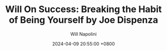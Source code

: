 ---
title: "Will On Success: Breaking the Habit of Being Yourself by Joe Dispenza"
author: Will Napolini
date: 2024-04-09 20:55:00 +0800
categories: [Mindset, Book-summaries]
tags:
  [
    breaking-habit,
    joe-dispenza,
    self-improvement,
    personal-development,
    neuroscience,
    mindfulness,
    meditation,
    neuroplasticity,
    consciousness,
    change-your-life,
    brain-power,
    overcoming-limitations,
    personal-growth,
    mind-over-matter,
    thoughts-and-feelings,
    rewire-your-brain,
    conscious-choice,
    emotional-healing,
    self-awareness,
    neuroscientific-techniques,
    breaking-free,
    mental-strength,
    mindfulness-practice,
    self-actualization,
    brain-health,
    inner-power,
    brain-training,
    transforming-lives,
    mental-clarity,
    neurotransmitters,
    positive-mindset,
    brainwave-states,
    self-discovery,
    emotional-mastery,
    brain-and-behavior,
    empowerment,
    breaking-habit-of-being-yourself
  ]
image: https://pbs.twimg.com/media/GO1gg5pX0AA4WMh?format=jpg&name=large
alt: "Will On Success: Breaking the Habit of Being Yourself by Joe Dispenza"
fallback:
  -
  # Replace with the URL of your backup image
  -
  # Replace with the URL of your backup image
---
